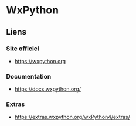 # WxPython

## Liens
### Site officiel

 - https://wxpython.org

### Documentation

 - https://docs.wxpython.org/

### Extras

 - https://extras.wxpython.org/wxPython4/extras/
